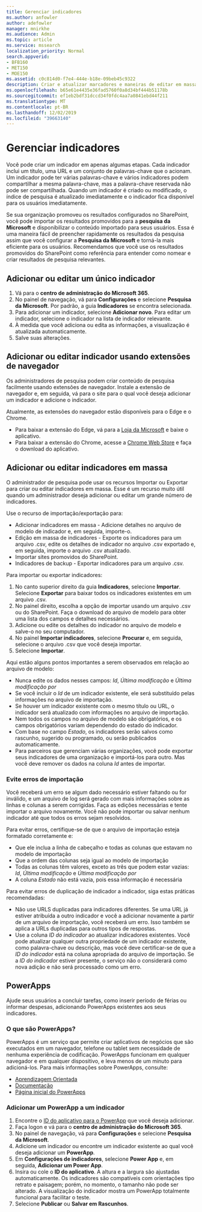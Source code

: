 ```yaml
---
title: Gerenciar indicadores
ms.author: anfowler
author: adefowler
manager: mnirkhe
ms.audience: Admin
ms.topic: article
ms.service: mssearch
localization_priority: Normal
search.appverid:
- BFB160
- MET150
- MOE150
ms.assetid: c0c814d0-f7e4-444e-b18e-09beb45c9322
description: Criar e atualizar marcadores e maneiras de editar em massa resultados de indicadores para o Microsoft Search
ms.openlocfilehash: b65e61e4435e36fad5760f0a8d34bf444b51178b
ms.sourcegitcommit: ef1eb2bdf31dccd34f0fdc4aa7a0841ebd44f211
ms.translationtype: MT
ms.contentlocale: pt-BR
ms.lasthandoff: 12/02/2019
ms.locfileid: "39663140"
---
```

# <a name="manage-bookmarks"></a>Gerenciar indicadores

Você pode criar um indicador em apenas algumas etapas. Cada indicador inclui um título, uma URL e um conjunto de palavras-chave que o acionam. Um indicador pode ter várias palavras-chave e vários indicadores podem compartilhar a mesma palavra-chave, mas a palavra-chave reservada não pode ser compartilhada. Quando um indicador é criado ou modificado, o índice de pesquisa é atualizado imediatamente e o indicador fica disponível para os usuários imediatamente.

Se sua organização promoveu os resultados configurados no SharePoint, você pode importar os resultados promovidos para a **pesquisa da Microsoft** e disponibilizar o conteúdo importado para seus usuários. Essa é uma maneira fácil de preencher rapidamente os resultados da pesquisa assim que você configurar a **Pesquisa da Microsoft** e torná-la mais eficiente para os usuários. Recomendamos que você use os resultados promovidos do SharePoint como referência para entender como nomear e criar resultados de pesquisa relevantes. 

## <a name="add-or-edit-a-single-bookmark"></a>Adicionar ou editar um único indicador
1. Vá para o **centro de administração do Microsoft 365**.
1. No painel de navegação, vá para **Configurações** e selecione **Pesquisa da Microsoft**.
Por padrão, a guia **Indicadores** se encontra selecionada.
1. Para adicionar um indicador, selecione **Adicionar novo**. Para editar um indicador, selecione o indicador na lista de indicador relevante. 
1. À medida que você adiciona ou edita as informações, a visualização é atualizada automaticamente.
1. Salve suas alterações.

## <a name="add-or-edit-bookmark-using-browser-extensions"></a>Adicionar ou editar indicador usando extensões de navegador
Os administradores de pesquisa podem criar conteúdo de pesquisa facilmente usando extensões de navegador. Instale a extensão de navegador e, em seguida, vá para o site para o qual você deseja adicionar um indicador e adicione o indicador.

Atualmente, as extensões do navegador estão disponíveis para o Edge e o Chrome. 
- Para baixar a extensão do Edge, vá para a [Loja da Microsoft](https://www.microsoft.com/p/microsoft-search-content-creator/9nrqdbcbwq55?activetab=pivot:overviewtab) e baixe o aplicativo.
- Para baixar a extensão do Chrome, acesse a [Chrome Web Store](https://chrome.google.com/webstore/detail/microsoft-search-content/nocnablpaoeecfmfnjoheefkogmleipm) e faça o download do aplicativo.

## <a name="bulk-add-or-edit-bookmarks"></a>Adicionar ou editar indicadores em massa
O administrador de pesquisa pode usar os recursos Importar ou Exportar para criar ou editar indicadores em massa. Esse é um recurso muito útil quando um administrador deseja adicionar ou editar um grande número de indicadores. 

Use o recurso de importação/exportação para:
- Adicionar indicadores em massa - Adicione detalhes no arquivo de modelo de indicador e, em seguida, importe-o.
- Edição em massa de indicadores - Exporte os indicadores para um arquivo .csv, edite os detalhes de indicador no arquivo .csv exportado e, em seguida, importe o arquivo .csv atualizado.
- Importar sites promovidos do SharePoint.
- Indicadores de backup - Exportar indicadores para um arquivo .csv.

Para importar ou exportar indicadores:
1. No canto superior direito da guia **Indicadores**, selecione **Importar**. Selecione **Exportar** para baixar todos os indicadores existentes em um arquivo .csv.
1. No painel direito, escolha a opção de importar usando um arquivo .csv ou do SharePoint.
Faça o download do arquivo de modelo para obter uma lista dos campos e detalhes necessários. 
1. Adicione ou edite os detalhes do indicador no arquivo de modelo e salve-o no seu computador. 
1. No painel **Importar indicadores**, selecione **Procurar** e, em seguida, selecione o arquivo .csv que você deseja importar.
1. Selecione **Importar**.

Aqui estão alguns pontos importantes a serem observados em relação ao arquivo de modelo:
- Nunca edite os dados nesses campos: *Id*, *Última modificação* e *Última modificação por*
- Se você incluir o *Id* de um indicador existente, ele será substituído pelas informações no arquivo de importação.
- Se houver um indicador existente com o mesmo título ou URL, o indicador será atualizado com informações no arquivo de importação.
- Nem todos os campos no arquivo de modelo são obrigatórios, e os campos obrigatórios variam dependendo do estado do indicador.
- Com base no campo *Estado*, os indicadores serão salvos como rascunho, sugerido ou programado, ou serão publicados automaticamente.
- Para parceiros que gerenciam várias organizações, você pode exportar seus indicadores de uma organização e importá-los para outro. Mas você deve remover os dados na coluna *Id* antes de importar.

### <a name="prevent-import-errors"></a>Evite erros de importação
Você receberá um erro se algum dado necessário estiver faltando ou for inválido, e um arquivo de log será gerado com mais informações sobre as linhas e colunas a serem corrigidas. Faça as edições necessárias e tente importar o arquivo novamente. Você não pode importar ou salvar nenhum indicador até que todos os erros sejam resolvidos.

Para evitar erros, certifique-se de que o arquivo de importação esteja formatado corretamente e:

- Que ele inclua a linha de cabeçalho e todas as colunas que estavam no modelo de importação
- Que a ordem das colunas seja igual ao modelo de importação
- Todas as colunas têm valores, exceto as três que podem estar vazias: *Id*, *Última modificação* e *Última modificação por* 
- A coluna *Estado* não está vazia, pois essa informação é necessária

Para evitar erros de duplicação de indicador a indicador, siga estas práticas recomendadas:
- Não use URLS duplicadas para indicadores diferentes. Se uma URL já estiver atribuída a outro indicador e você a adicionar novamente a partir de um arquivo de importação, você receberá um erro. Isso também se aplica a URLs duplicadas para outros tipos de respostas.
- Use a coluna *ID do indicador* ao atualizar indicadores existentes. Você pode atualizar qualquer outra propriedade de um indicador existente, como palavra-chave ou descrição, mas você deve certificar-se de que a *ID do indicador* está na coluna apropriada do arquivo de importação. Se a *ID do indicador* estiver presente, o serviço não o considerará como nova adição e não será processado como um erro.

## <a name="powerapps"></a>PowerApps
Ajude seus usuários a concluir tarefas, como inserir período de férias ou informar despesas, adicionando PowerApps existentes aos seus indicadores. 

### <a name="what-are-powerapps"></a>O que são PowerApps?
PowerApps é um serviço que permite criar aplicativos de negócios que são executados em um navegador, telefone ou tablet sem necessidade de nenhuma experiência de codificação. PowerApps funcionam em qualquer navegador e em qualquer dispositivo, e leva menos de um minuto para adicioná-los. Para mais informações sobre PowerApps, consulte:
- [Aprendizagem Orientada](https://docs.microsoft.com/learn/browse/?products=powerapps)
- [Documentação](https://docs.microsoft.com/powerapps/maker/canvas-apps/get-sessionid)
- [Página inicial do PowerApps](https://make.preview.powerapps.com/environments/839eace6-59ab-4243-97ec-a5b8fcc104e4/home)

### <a name="add-a-powerapp-to-a-bookmark"></a>Adicionar um PowerApp a um indicador
1. Encontre o [ID do aplicativo para o PowerApp](https://docs.microsoft.com/powerapps/maker/canvas-apps/get-sessionid#get-an-app-id) que você deseja adicionar.
1. Faça logon e vá para o **centro de administração do Microsoft 365**.
1. No painel de navegação, vá para **Configurações** e selecione **Pesquisa da Microsoft**.
1. Adicione um indicador ou encontre um indicador existente ao qual você deseja adicionar um **PowerApp**.
1. Em **Configurações de indicadores**, selecione **Power App** e, em seguida, **Adicionar um Power App**.
1. Insira ou cole o **ID do aplicativo**.
    A altura e a largura são ajustadas automaticamente. Os indicadores são compatíveis com orientações tipo retrato e paisagem; porém, no momento, o tamanho não pode ser alterado. A visualização do indicador mostra um PowerApp totalmente funcional para facilitar o teste.
1. Selecione **Publicar** ou **Salvar em Rascunhos**.
